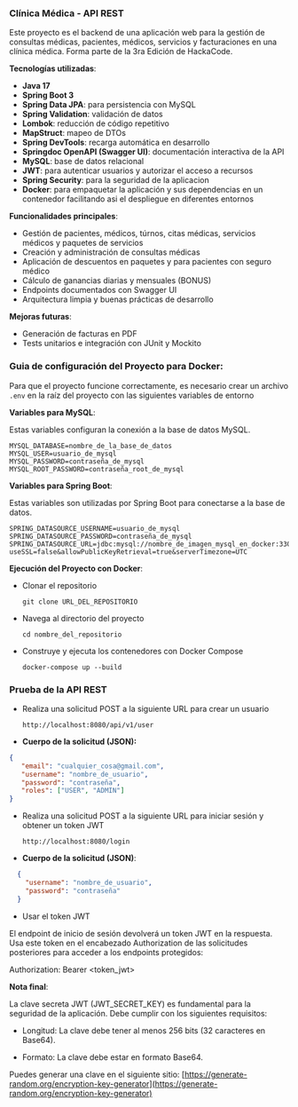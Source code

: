 ### Clínica Médica - API REST

Este proyecto es el backend de una aplicación web para la gestión de consultas médicas, pacientes, médicos, servicios y facturaciones en una clínica médica. Forma parte de la 3ra Edición de HackaCode.

**Tecnologías utilizadas**:

+ **Java 17**
+ **Spring Boot 3**
+ **Spring Data JPA**: para persistencia con MySQL
+ **Spring Validation**: validación de datos
+ **Lombok**: reducción de código repetitivo
+ **MapStruct**: mapeo de DTOs
+ **Spring DevTools**: recarga automática en desarrollo
+ **Springdoc OpenAPI (Swagger UI)**: documentación interactiva de la API
+ **MySQL**: base de datos relacional
+ **JWT**: para autenticar usuarios y autorizar el acceso a recursos 
+ **Spring Security**: para la seguridad de la aplicacion
+ **Docker**: para empaquetar la aplicación y sus dependencias en un contenedor facilitando asi el despliegue en diferentes entornos

**Funcionalidades principales**:
+ Gestión de pacientes, médicos, túrnos, citas médicas, servicios médicos y paquetes de servicios
+ Creación y administración de consultas médicas
+ Aplicación de descuentos en paquetes y para pacientes con seguro médico
+ Cálculo de ganancias diarias y mensuales (BONUS)
+ Endpoints documentados con Swagger UI
+ Arquitectura limpia y buenas prácticas de desarrollo

**Mejoras futuras**:
+ Generación de facturas en PDF
+ Tests unitarios e integración con JUnit y Mockito

### **Guia de configuración del Proyecto para Docker**:

Para que el proyecto funcione correctamente, es necesario crear un archivo `.env` en la raíz del proyecto con las siguientes variables de entorno

**Variables para MySQL**:

Estas variables configuran la conexión a la base de datos MySQL.

```env
MYSQL_DATABASE=nombre_de_la_base_de_datos
MYSQL_USER=usuario_de_mysql
MYSQL_PASSWORD=contraseña_de_mysql
MYSQL_ROOT_PASSWORD=contraseña_root_de_mysql
```
**Variables para Spring Boot**:

Estas variables son utilizadas por Spring Boot para conectarse a la base de datos.

```env
SPRING_DATASOURCE_USERNAME=usuario_de_mysql
SPRING_DATASOURCE_PASSWORD=contraseña_de_mysql
SPRING_DATASOURCE_URL=jdbc:mysql://nombre_de_imagen_mysql_en_docker:3306/nombre_de_la_base_de_datos?useSSL=false&allowPublicKeyRetrieval=true&serverTimezone=UTC
```
**Ejecución del Proyecto con Docker**:

- Clonar el repositorio

  `git clone URL_DEL_REPOSITORIO`

- Navega al directorio del proyecto

  `cd nombre_del_repositorio`

- Construye y ejecuta los contenedores con Docker Compose

  `docker-compose up --build`

### **Prueba de la API REST**

- Realiza una solicitud POST a la siguiente URL para crear un usuario

  `http://localhost:8080/api/v1/user`

- **Cuerpo de la solicitud (JSON):**
```json
{
   "email": "cualquier_cosa@gmail.com",
   "username": "nombre_de_usuario",
   "password": "contraseña",
   "roles": ["USER", "ADMIN"]
}
```
- Realiza una solicitud POST a la siguiente URL para iniciar sesión y obtener un token JWT

  `http://localhost:8080/login`

- **Cuerpo de la solicitud (JSON)**:
```json
  {
    "username": "nombre_de_usuario",
    "password": "contraseña"
  }
```
- Usar el token JWT

El endpoint de inicio de sesión devolverá un token JWT en la respuesta. Usa este token en el encabezado Authorization de las solicitudes posteriores para acceder a los endpoints protegidos:

Authorization: Bearer <token_jwt>

**Nota final**:

La clave secreta JWT (JWT_SECRET_KEY) es fundamental para la seguridad de la aplicación. Debe cumplir con los siguientes requisitos:

- Longitud: La clave debe tener al menos 256 bits (32 caracteres en Base64).

- Formato: La clave debe estar en formato Base64.

Puedes generar una clave en el siguiente sitio: [https://generate-random.org/encryption-key-generator](https://generate-random.org/encryption-key-generator)

